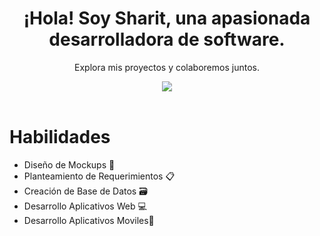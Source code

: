 <header align="center">
  <h1 align="center">¡Hola! Soy Sharit, una apasionada desarrolladora de software.</h1>
  <p align="center" >Explora mis proyectos y colaboremos juntos.</p>
  <img src="https://github.com/user-attachments/assets/6755a96f-767f-4cfe-8457-4bb284606ad8">
</header>

<body>
  <div>
    <h1>Habilidades</h1>
    <ul>
      <li>Diseño de Mockups 📍</li>
      <li>Planteamiento de Requerimientos 📋</li>
      <li>Creación de Base de Datos 🗃️</li>
      <li>Desarrollo Aplicativos Web 💻</li>
      <li>Desarrollo Aplicativos Moviles📱</li>
    </ul>
    
  </div>
</body>

<!--
**Sharit-Vargas07/Sharit-Vargas07** is a ✨ _special_ ✨ repository because its `README.md` (this file) appears on your GitHub profile.

Here are some ideas to get you started:

- 🔭 I’m currently working on ...
- 🌱 I’m currently learning ...
- 👯 I’m looking to collaborate on ...
- 🤔 I’m looking for help with ...
- 💬 Ask me about ...
- 📫 How to reach me: ...
- 😄 Pronouns: ...
- ⚡ Fun fact: ...
-->
